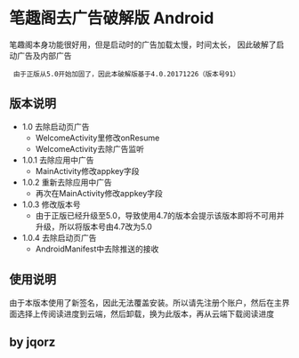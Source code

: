 # 笔趣阁去广告破解版 Android
笔趣阁本身功能很好用，但是启动时的广告加载太慢，时间太长，
因此破解了启动广告及内部广告

` 由于正版从5.0开始加固了，因此本破解版基于4.0.20171226（版本号91）`

## 版本说明
- 1.0 去除启动页广告 
  - WelcomeActivity里修改onResume
  - WelcomeActivity去除广告监听
- 1.0.1 去除应用中广告
  - MainActivity修改appkey字段
- 1.0.2 重新去除应用中广告
  - 再次在MainActivity修改appkey字段
- 1.0.3 修改版本号
  - 由于正版已经升级至5.0，导致使用4.7的版本会提示该版本即将不可用并升级，所以将版本号由4.7改为5.0
- 1.0.4 去除启动页广告
  - AndroidManifest中去除推送的接收
  
## 使用说明
由于本版本使用了新签名，因此无法覆盖安装。所以请先注册个账户，然后在主界面选择上传阅读进度到云端，然后卸载，换为此版本，再从云端下载阅读进度

## by jqorz